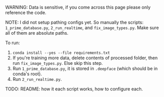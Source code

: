 WARNING: Data is sensitive, if you come across this page please only reference the code.

NOTE: I did not setup pathing configs yet. So manually the scripts: `1_prime_database.py`, `2_run_realtime`, and `fix_image_types.py`. Make sure all of them are absolute paths.

To run:
1. `conda install --yes --file requirements.txt`
2. If you're training more data, delete contents of processed folder, then run `fix_image_types.py`. Else skip this step.
3. Run `1_prime_database.py`, it is stored in `.deepface` (which should be in conda's root).
4. Run `2_run_realtime.py`.

TODO: 
    README: how it each script works, how to configure each.